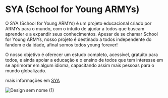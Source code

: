 # SYA (School for Young ARMYs)

O SYA (School for Young ARMYs) é um projeto educacional criado por ARMYs para o mundo, com o intuito de ajudar a todos que buscam aprender e a expandir seus conhecimentos. Apesar de se chamar School for Young ARMYs, nosso projeto é destinado a todos independente do fandom e da idade, afinal somos todos young forever!

O nosso objetivo é oferecer um estudo completo, acessível, gratuito para todos, e ainda apoiar a educação e o ensino de todos que tem interesse em se aprimorar em algum idioma, capacitando assim mais pessoas para o mundo globalizado.

mais informações em [SYA](schoolforyoungarmys.carrd.co)

![Design sem nome (1)](https://user-images.githubusercontent.com/115995202/218256178-bbd7a794-c45e-401f-a193-6ba90eaab267.png)
